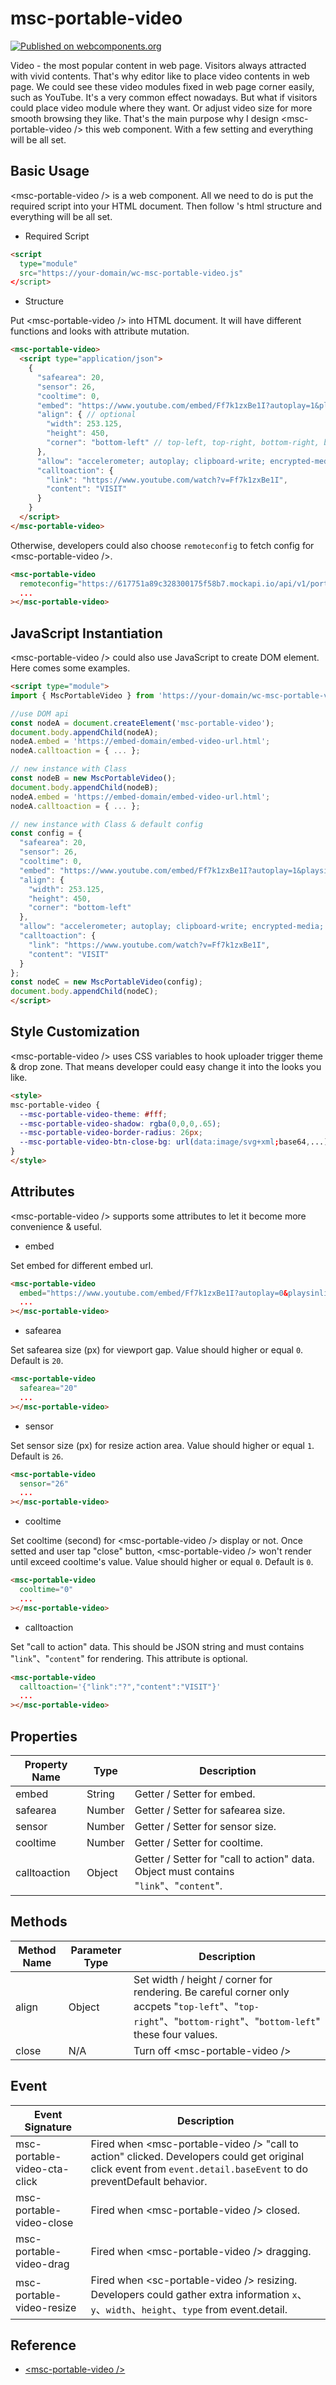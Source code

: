 # msc-portable-video

[![Published on webcomponents.org](https://img.shields.io/badge/webcomponents.org-published-blue.svg)](https://www.webcomponents.org/element/msc-portable-video)

Video - the most popular content in web page. Visitors always attracted with vivid contents. That's why editor like to place video contents in web page. We could see these video modules fixed in web page corner easily, such as YouTube. It's a very common effect nowadays. But what if visitors could place video module where they want. Or adjust video size for more smooth browsing they like. That's the main purpose why I design &lt;msc-portable-video /> this web component. With a few setting and everything will be all set.

## Basic Usage

&lt;msc-portable-video /&gt; is a web component. All we need to do is put the required script into your HTML document. Then follow <msc-portable-video />'s html structure and everything will be all set.

- Required Script
```html
<script 
  type="module"
  src="https://your-domain/wc-msc-portable-video.js"
</script>
```

- Structure

Put &lt;msc-portable-video /&gt; into HTML document. It will have different functions and looks with attribute mutation.
```html
<msc-portable-video>
  <script type="application/json">
    {
      "safearea": 20,
      "sensor": 26,
      "cooltime": 0,
      "embed": "https://www.youtube.com/embed/Ff7k1zxBe1I?autoplay=1&playsinline=1",
      "align": { // optional
        "width": 253.125,
        "height": 450,
        "corner": "bottom-left" // top-left, top-right, bottom-right, bottom-left
      },
      "allow": "accelerometer; autoplay; clipboard-write; encrypted-media; gyroscope; picture-in-picture", // optional, set Feature Policy
      "calltoaction": {
        "link": "https://www.youtube.com/watch?v=Ff7k1zxBe1I",
        "content": "VISIT"
      }
    }
  </script>
</msc-portable-video>
```

Otherwise, developers could also choose `remoteconfig` to fetch config for &lt;msc-portable-video /&gt;.

```html
<msc-portable-video
  remoteconfig="https://617751a89c328300175f58b7.mockapi.io/api/v1/portableVideo"
  ...
></msc-portable-video>
```

## JavaScript Instantiation

&lt;msc-portable-video /&gt; could also use JavaScript to create DOM element. Here comes some examples.

```html
<script type="module">
import { MscPortableVideo } from 'https://your-domain/wc-msc-portable-video.js';

//use DOM api
const nodeA = document.createElement('msc-portable-video');
document.body.appendChild(nodeA);
nodeA.embed = 'https://embed-domain/embed-video-url.html';
nodeA.calltoaction = { ... };

// new instance with Class
const nodeB = new MscPortableVideo();
document.body.appendChild(nodeB);
nodeA.embed = 'https://embed-domain/embed-video-url.html';
nodeA.calltoaction = { ... };

// new instance with Class & default config
const config = {
  "safearea": 20,
  "sensor": 26,
  "cooltime": 0,
  "embed": "https://www.youtube.com/embed/Ff7k1zxBe1I?autoplay=1&playsinline=1",
  "align": {
    "width": 253.125,
    "height": 450,
    "corner": "bottom-left"
  },
  "allow": "accelerometer; autoplay; clipboard-write; encrypted-media; gyroscope; picture-in-picture", 
  "calltoaction": {
    "link": "https://www.youtube.com/watch?v=Ff7k1zxBe1I",
    "content": "VISIT"
  }
};
const nodeC = new MscPortableVideo(config);
document.body.appendChild(nodeC);
</script>
```

## Style Customization

&lt;msc-portable-video /&gt; uses CSS variables to hook uploader trigger theme & drop zone. That means developer could easy change it into the looks you like.

```html
<style>
msc-portable-video {
  --msc-portable-video-theme: #fff;
  --msc-portable-video-shadow: rgba(0,0,0,.65);
  --msc-portable-video-border-radius: 26px;
  --msc-portable-video-btn-close-bg: url(data:image/svg+xml;base64,...) rgba(0,0,0,.5) no-repeat 50% 50%/auto 60%;
}
</style>
```

## Attributes

&lt;msc-portable-video /&gt; supports some attributes to let it become more convenience & useful.

- embed

Set embed for different embed url.

```html
<msc-portable-video
  embed="https://www.youtube.com/embed/Ff7k1zxBe1I?autoplay=0&playsinline=1"
  ...
></msc-portable-video>
```

- safearea

Set safearea size (px) for viewport gap. Value should higher or equal `0`. Default is `20`.

```html
<msc-portable-video
  safearea="20"
  ...
></msc-portable-video>
```

- sensor

Set sensor size (px) for resize action area. Value should higher or equal `1`. Default is `26`.

```html
<msc-portable-video
  sensor="26"
  ...
></msc-portable-video>
```

- cooltime

Set cooltime (second) for &lt;msc-portable-video /&gt; display or not. Once setted and user tap "close" button, &lt;msc-portable-video /&gt; won't render until exceed cooltime's value. Value should higher or equal `0`. Default is `0`.

```html
<msc-portable-video
  cooltime="0"
  ...
></msc-portable-video>
```

- calltoaction

Set "call to action" data. This should be JSON string and must contains "`link`"、"`content`" for rendering. This attribute is optional.
```html
<msc-portable-video
  calltoaction='{"link":"?","content":"VISIT"}'
  ...
></msc-portable-video>
```


## Properties

| Property Name | Type | Description |
| ----------- | ----------- | ----------- |
| embed | String | Getter / Setter for embed. |
| safearea | Number | Getter / Setter for safearea size. |
| sensor | Number | Getter / Setter for sensor size. |
| cooltime | Number | Getter / Setter for cooltime. |
| calltoaction | Object | Getter / Setter for "call to action" data. Object must contains "`link`"、"`content`". |

## Methods

| Method Name | Parameter Type | Description |
| ----------- | ----------- | ----------- |
| align | Object | Set width / height / corner for <msc-portable-video /> rendering. Be careful corner only accpets "`top-left`"、"`top-right`"、"`bottom-right`"、"`bottom-left`" these four values. |
| close | N/A | Turn off &lt;msc-portable-video /&gt; |


## Event

| Event Signature | Description |
| ----------- | ----------- |
| msc-portable-video-cta-click | Fired when &lt;msc-portable-video /&gt; "call to action" clicked. Developers could get original click event from `event.detail.baseEvent` to do preventDefault behavior. |
| msc-portable-video-close| Fired when &lt;msc-portable-video /&gt; closed. |
| msc-portable-video-drag | Fired when &lt;msc-portable-video /&gt; dragging. |
|msc-portable-video-resize | Fired when &lt;sc-portable-video /&gt; resizing. Developers could gather extra information `x`、`y`、`width`、`height`、`type` from event.detail. |

## Reference
- [&lt;msc-portable-video /&gt;](https://blog.lalacube.com/mei/webComponent_msc-portable-video.html)

